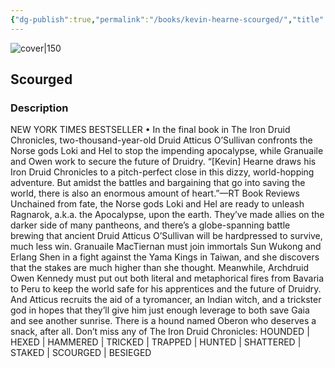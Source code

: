 ```yaml
---
{"dg-publish":true,"permalink":"/books/kevin-hearne-scourged/","title":"\"Scourged\"","tags":["Fantasy","druid"]}
---
```




![cover|150](http://books.google.com/books/content?id=PaMrDwAAQBAJ&printsec=frontcover&img=1&zoom=1&edge=curl&source=gbs_api)

## Scourged

### Description

NEW YORK TIMES BESTSELLER • In the final book in The Iron Druid Chronicles, two-thousand-year-old Druid Atticus O’Sullivan confronts the Norse gods Loki and Hel to stop the impending apocalypse, while Granuaile and Owen work to secure the future of Druidry. “[Kevin] Hearne draws his Iron Druid Chronicles to a pitch-perfect close in this dizzy, world-hopping adventure. But amidst the battles and bargaining that go into saving the world, there is also an enormous amount of heart.”—RT Book Reviews Unchained from fate, the Norse gods Loki and Hel are ready to unleash Ragnarok, a.k.a. the Apocalypse, upon the earth. They’ve made allies on the darker side of many pantheons, and there’s a globe-spanning battle brewing that ancient Druid Atticus O’Sullivan will be hardpressed to survive, much less win. Granuaile MacTiernan must join immortals Sun Wukong and Erlang Shen in a fight against the Yama Kings in Taiwan, and she discovers that the stakes are much higher than she thought. Meanwhile, Archdruid Owen Kennedy must put out both literal and metaphorical fires from Bavaria to Peru to keep the world safe for his apprentices and the future of Druidry. And Atticus recruits the aid of a tyromancer, an Indian witch, and a trickster god in hopes that they’ll give him just enough leverage to both save Gaia and see another sunrise. There is a hound named Oberon who deserves a snack, after all. Don’t miss any of The Iron Druid Chronicles: HOUNDED | HEXED | HAMMERED | TRICKED | TRAPPED | HUNTED | SHATTERED | STAKED | SCOURGED | BESIEGED
```
